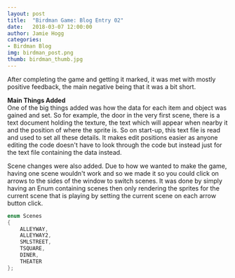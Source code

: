 ```yaml
---
layout: post
title:  "Birdman Game: Blog Entry 02"
date:   2018-03-07 12:00:00
author: Jamie Hogg
categories: 
- Birdman Blog
img: birdman_post.png
thumb: birdman_thumb.jpg
---
```

After completing the game and getting it marked, it was met with mostly positive feedback, the main negative being 
that it was a bit short. 

<B>Main Things Added</B><BR>
One of the big things added was how the data for each item and object was gained and set. So for example, the door 
in the very first scene, there is a text document holding the texture, the text which will appear when nearby it and 
the position of where the sprite is. So on start-up, this text file is read and used to set all these details. It makes
edit positions easier as anyone editing the code doesn't have to look through the code but instead just for the text 
file containing the data instead.

Scene changes were also added. Due to how we wanted to make the game, having one scene wouldn't work and so we made it 
so you could click on arrows to the sides of the window to switch scenes. It was done by simply having an Enum containing scenes then only rendering the sprites for the current scene that is playing by setting the current scene on each arrow button click.

```C++
enum Scenes
{
	ALLEYWAY,
	ALLEYWAY2,
	SMLSTREET,
	TSQUARE,
	DINER,
	THEATER
};
```
